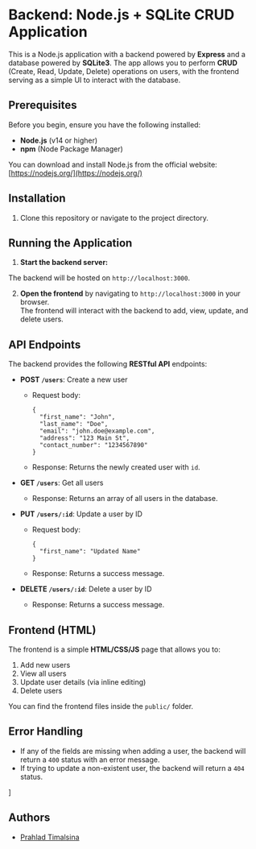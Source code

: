 # Backend: Node.js + SQLite CRUD Application

This is a Node.js application with a backend powered by **Express** and a database powered by **SQLite3**. The app allows you to perform **CRUD** (Create, Read, Update, Delete) operations on users, with the frontend serving as a simple UI to interact with the database.

## Prerequisites

Before you begin, ensure you have the following installed:

- **Node.js** (v14 or higher)
- **npm** (Node Package Manager)

You can download and install Node.js from the official website:  
[https://nodejs.org/](https://nodejs.org/)

## Installation

1. Clone this repository or navigate to the project directory.


## Running the Application

1. **Start the backend server:**


The backend will be hosted on `http://localhost:3000`.

2. **Open the frontend** by navigating to `http://localhost:3000` in your browser.  
   The frontend will interact with the backend to add, view, update, and delete users.

## API Endpoints

The backend provides the following **RESTful API** endpoints:

- **POST `/users`**: Create a new user
    - Request body: 
      ```
      {
        "first_name": "John",
        "last_name": "Doe",
        "email": "john.doe@example.com",
        "address": "123 Main St",
        "contact_number": "1234567890"
      }
      ```
    - Response: Returns the newly created user with `id`.

- **GET `/users`**: Get all users
    - Response: Returns an array of all users in the database.

- **PUT `/users/:id`**: Update a user by ID
    - Request body: 
      ```
      {
        "first_name": "Updated Name"
      }
      ```
    - Response: Returns a success message.

- **DELETE `/users/:id`**: Delete a user by ID
    - Response: Returns a success message.

## Frontend (HTML)

The frontend is a simple **HTML/CSS/JS** page that allows you to:

1. Add new users
2. View all users
3. Update user details (via inline editing)
4. Delete users

You can find the frontend files inside the `public/` folder.

## Error Handling

- If any of the fields are missing when adding a user, the backend will return a `400` status with an error message.
- If trying to update a non-existent user, the backend will return a `404` status.

]

## Authors

- [Prahlad Timalsina](https://github.com/prahladtimalsina)

